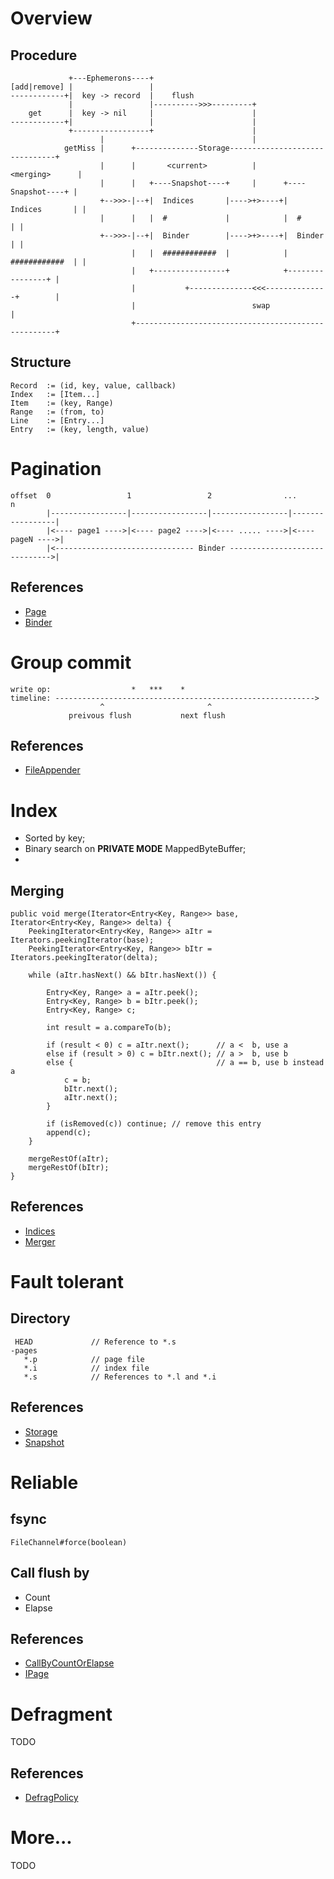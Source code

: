 # Overview

## Procedure

                 +---Ephemerons----+
    [add|remove] |                 |
    ------------+|  key -> record  |    flush
                 |                 |---------->>>---------+
        get      |  key -> nil     |                      |
    ------------+|                 |                      |
                 +-----------------+                      |
                        |                                 |
                getMiss |      +--------------Storage-------------------------------+
                        |      |       <current>          |          <merging>      |
                        |      |   +----Snapshot----+     |      +----Snapshot----+ |
                        +-->>>-|--+|  Indices       |---->+>----+|  Indices       | |
                        |      |   |  #             |            |  #             | |
                        +-->>>-|--+|  Binder        |---->+>----+|  Binder        | |
                               |   |  ############  |            |  ############  | |
                               |   +----------------+            +----------------+ |
                               |           +--------------<<<--------------+        |
                               |                          swap                      |
                               +----------------------------------------------------+

## Structure

    Record  := (id, key, value, callback)
    Index   := [Item...]
    Item    := (key, Range)
    Range   := (from, to)
    Line    := [Entry...]
    Entry   := (key, length, value)

# Pagination

    offset  0                 1                 2                ...                n
            |-----------------|-----------------|-----------------|-----------------|
            |<---- page1 ---->|<---- page2 ---->|<---- ..... ---->|<---- pageN ---->|
            |<------------------------------- Binder ------------------------------>|

## References

- [Page](https://github.com/zhongl/iPage/blob/master/src/main/java/com/github/zhongl/page/Page.java)
- [Binder](https://github.com/zhongl/iPage/blob/master/src/main/java/com/github/zhongl/page/Binder.java)

# Group commit

    write op:                  *   ***    *
    timeline: ---------------------------------------------------------->
                        ^                       ^
                 preivous flush           next flush

## References

- [FileAppender](https://github.com/zhongl/iPage/blob/master/src/main/java/com/github/zhongl/io/FileAppender.java)

# Index

- Sorted by key;
- Binary search on **PRIVATE MODE** MappedByteBuffer;
-

## Merging

    public void merge(Iterator<Entry<Key, Range>> base, Iterator<Entry<Key, Range>> delta) {
        PeekingIterator<Entry<Key, Range>> aItr = Iterators.peekingIterator(base);
        PeekingIterator<Entry<Key, Range>> bItr = Iterators.peekingIterator(delta);

        while (aItr.hasNext() && bItr.hasNext()) {

            Entry<Key, Range> a = aItr.peek();
            Entry<Key, Range> b = bItr.peek();
            Entry<Key, Range> c;

            int result = a.compareTo(b);

            if (result < 0) c = aItr.next();      // a <  b, use a
            else if (result > 0) c = bItr.next(); // a >  b, use b
            else {                                // a == b, use b instead a
                c = b;
                bItr.next();
                aItr.next();
            }

            if (isRemoved(c)) continue; // remove this entry
            append(c);
        }

        mergeRestOf(aItr);
        mergeRestOf(bItr);
    }

## References

- [Indices](https://github.com/zhongl/iPage/blob/master/src/main/java/com/github/zhongl/index/Indices.java)
- [Merger](https://github.com/zhongl/iPage/blob/master/src/main/java/com/github/zhongl/index/Merger.java)

# Fault tolerant

## Directory

     HEAD             // Reference to *.s
    -pages
       *.p            // page file
       *.i            // index file
       *.s            // References to *.l and *.i

## References

- [Storage](https://github.com/zhongl/iPage/blob/master/src/main/java/com/github/zhongl/api/Storage.java)
- [Snapshot](https://github.com/zhongl/iPage/blob/master/src/main/java/com/github/zhongl/api/Snapshot.java)

# Reliable

## fsync

    FileChannel#force(boolean)

## Call flush by

- Count
- Elapse

## References

- [CallByCountOrElapse](https://github.com/zhongl/iPage/blob/master/src/main/java/com/github/zhongl/util/CallByCountOrElapse.java)
- [IPage](https://github.com/zhongl/iPage/blob/master/src/main/java/com/github/zhongl/api/IPage.java)

# Defragment

TODO

## References

- [DefragPolicy](https://github.com/zhongl/iPage/blob/master/src/main/java/com/github/zhongl/api/DefragPolicy.java)

# More...

TODO